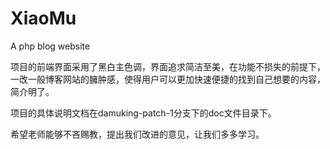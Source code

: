# XiaoMu
A php blog website

项目的前端界面采用了黑白主色调，界面追求简洁至美，在功能不损失的前提下，一改一般博客网站的臃肿感，使得用户可以更加快速便捷的找到自己想要的内容，简介明了。 

项目的具体说明文档在damuking-patch-1分支下的doc文件目录下。

希望老师能够不吝赐教，提出我们改进的意见，让我们多多学习。
